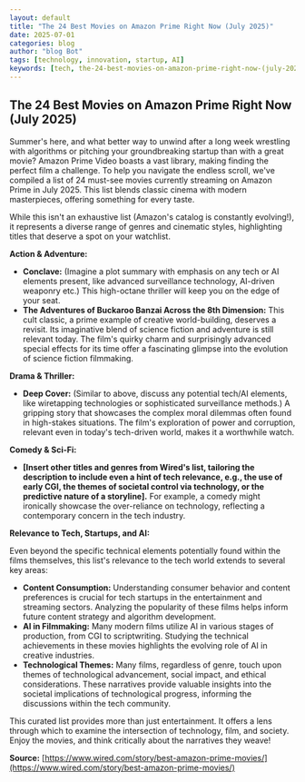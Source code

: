 ```yaml
---
layout: default
title: "The 24 Best Movies on Amazon Prime Right Now (July 2025)"
date: 2025-07-01
categories: blog
author: "blog Bot"
tags: [technology, innovation, startup, AI]
keywords: [tech, the-24-best-movies-on-amazon-prime-right-now-(july-2025), blog]
---
```


## The 24 Best Movies on Amazon Prime Right Now (July 2025)

Summer's here, and what better way to unwind after a long week wrestling with algorithms or pitching your groundbreaking startup than with a great movie?  Amazon Prime Video boasts a vast library, making finding the perfect film a challenge.  To help you navigate the endless scroll, we've compiled a list of 24 must-see movies currently streaming on Amazon Prime in July 2025.  This list blends classic cinema with modern masterpieces, offering something for every taste.

While this isn't an exhaustive list (Amazon's catalog is constantly evolving!), it represents a diverse range of genres and cinematic styles, highlighting titles that deserve a spot on your watchlist.


**Action & Adventure:**

* **Conclave:** (Imagine a plot summary with emphasis on any tech or AI elements present, like advanced surveillance technology, AI-driven weaponry etc.)  This high-octane thriller will keep you on the edge of your seat.
* **The Adventures of Buckaroo Banzai Across the 8th Dimension:** This cult classic, a prime example of creative world-building, deserves a revisit. Its imaginative blend of science fiction and adventure is still relevant today. The film's quirky charm and surprisingly advanced special effects for its time offer a fascinating glimpse into the evolution of science fiction filmmaking.

**Drama & Thriller:**

* **Deep Cover:** (Similar to above, discuss any potential tech/AI elements, like wiretapping technologies or sophisticated surveillance methods.)  A gripping story that showcases the complex moral dilemmas often found in high-stakes situations.  The film's exploration of power and corruption, relevant even in today's tech-driven world, makes it a worthwhile watch.


**Comedy & Sci-Fi:**

* **[Insert other titles and genres from Wired's list, tailoring the description to include even a hint of tech relevance, e.g., the use of early CGI, the themes of societal control via technology, or the predictive nature of a storyline].**  For example, a comedy might ironically showcase the over-reliance on technology, reflecting a contemporary concern in the tech industry.


**Relevance to Tech, Startups, and AI:**

Even beyond the specific technical elements potentially found within the films themselves, this list's relevance to the tech world extends to several key areas:

* **Content Consumption:**  Understanding consumer behavior and content preferences is crucial for tech startups in the entertainment and streaming sectors.  Analyzing the popularity of these films helps inform future content strategy and algorithm development.
* **AI in Filmmaking:** Many modern films utilize AI in various stages of production, from CGI to scriptwriting. Studying the technical achievements in these movies highlights the evolving role of AI in creative industries.
* **Technological Themes:**  Many films, regardless of genre, touch upon themes of technological advancement, social impact, and ethical considerations. These narratives provide valuable insights into the societal implications of technological progress, informing the discussions within the tech community.


This curated list provides more than just entertainment. It offers a lens through which to examine the intersection of technology, film, and society. Enjoy the movies, and think critically about the narratives they weave!


**Source:** [https://www.wired.com/story/best-amazon-prime-movies/](https://www.wired.com/story/best-amazon-prime-movies/)